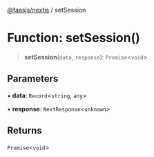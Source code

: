 [@faasjs/nextjs](../README.md) / setSession

# Function: setSession()

> **setSession**(`data`, `response`): `Promise`\<`void`\>

## Parameters

• **data**: `Record`\<`string`, `any`\>

• **response**: `NextResponse`\<`unknown`\>

## Returns

`Promise`\<`void`\>
